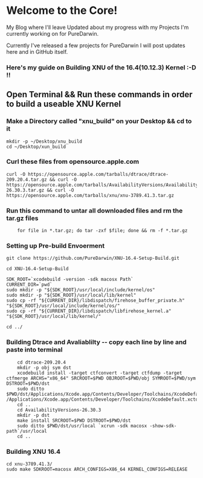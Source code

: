 # **Welcome to the Core!**
My Blog where I'll leave Updated about my progress with my Projects I'm currently working on for PureDarwin.   
   
   
Currently I've released a few projects for PureDarwin I will post updates here and in GitHub itself.


### **Here's my guide on Building XNU of the 16.4(10.12.3) Kernel :-D !!**  
   
## Open Terminal && Run these commands in order to build a useable XNU Kernel

### Make a Directory called "xnu_build" on your Desktop && cd to it 

```
mkdir -p ~/Desktop/xnu_build
cd ~/Desktop/xun_build
```

### Curl these files from opensource.apple.com

```
curl -O https://opensource.apple.com/tarballs/dtrace/dtrace-209.20.4.tar.gz && curl -O https://opensource.apple.com/tarballs/AvailabilityVersions/AvailabilityVersions-26.30.3.tar.gz && curl -O https://opensource.apple.com/tarballs/xnu/xnu-3789.41.3.tar.gz 
```

### Run this command to untar all downloaded files and rm the tar.gz files

```
 	for file in *.tar.gz; do tar -zxf $file; done && rm -f *.tar.gz
```

### Setting up Pre-build Envoerment 
```
git clone https://github.com/PureDarwin/XNU-16.4-Setup-Build.git   

cd XNU-16.4-Setup-Build   

SDK_ROOT=`xcodebuild -version -sdk macosx Path`
CURRENT_DIR=`pwd`
sudo mkdir -p "${SDK_ROOT}/usr/local/include/kernel/os"
sudo mkdir -p "${SDK_ROOT}/usr/local/lib/kernel"
sudo cp -rf "${CURRENT_DIR}/libdispatch/firehose_buffer_private.h" "${SDK_ROOT}/usr/local/include/kernel/os/"
sudo cp -rf "${CURRENT_DIR}/libdispatch/libfirehose_kernel.a" "${SDK_ROOT}/usr/local/lib/kernel/"   

cd ../

```

### Building Dtrace and Avaliablilty -- copy each line by line and paste into terminal 

```
	cd dtrace-209.20.4
	mkdir -p obj sym dst
	xcodebuild install -target ctfconvert -target ctfdump -target ctfmerge ARCHS="x86_64" SRCROOT=$PWD OBJROOT=$PWD/obj SYMROOT=$PWD/sym DSTROOT=$PWD/dst
	sudo ditto $PWD/dst/Applications/Xcode.app/Contents/Developer/Toolchains/XcodeDefault.xctoolchain /Applications/Xcode.app/Contents/Developer/Toolchains/XcodeDefault.xctoolchain
	cd ..
	cd AvailabilityVersions-26.30.3
	mkdir -p dst
	make install SRCROOT=$PWD DSTROOT=$PWD/dst
	sudo ditto $PWD/dst/usr/local `xcrun -sdk macosx -show-sdk-path`/usr/local
	cd ..
```

### Building XNU 16.4

```
cd xnu-3789.41.3/
sudo make SDKROOT=macosx ARCH_CONFIGS=X86_64 KERNEL_CONFIGS=RELEASE
```
